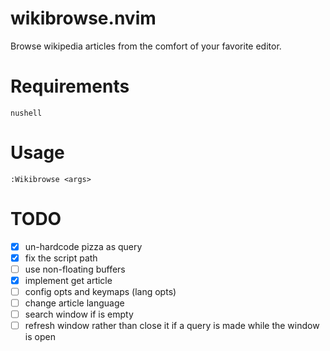 # wikibrowse.nvim

Browse wikipedia articles from the comfort of your favorite editor.

# Requirements

`nushell`

# Usage

```vim
:Wikibrowse <args>
```

# TODO

- [x] un-hardcode pizza as query
- [x] fix the script path
- [ ] use non-floating buffers
- [x] implement get article
- [ ] config opts and keymaps (lang opts)
- [ ] change article language
- [ ] search window if <args> is empty
- [ ] refresh window rather than close it if a query is made while the window is open
